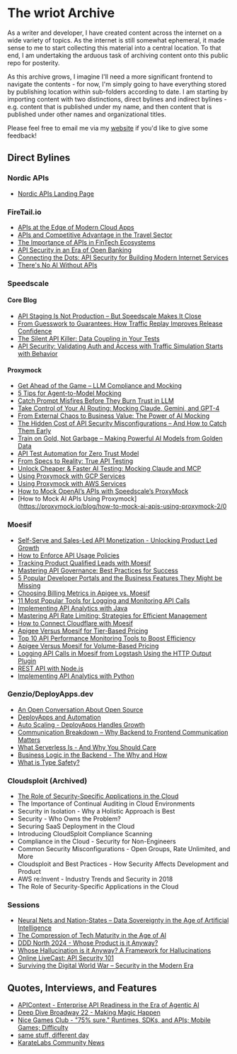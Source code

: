 # The wriot Archive
As a writer and developer, I have created content across the internet on a wide variety of topics. As the internet is still somewhat ephemeral, it made sense to me to start collecting this material into a central location. To that end, I am undertaking the arduous task of archiving content onto this public repo for posterity. 

As this archive grows, I imagine I'll need a more significant frontend to navigate the contents - for now, I'm simply going to have everything stored by publishing location within sub-folders according to date. I am starting by importing content with two distinctions, direct bylines and indirect bylines - e.g. content that is published under my name, and then content that is published under other names and organizational titles.

Please feel free to email me via my [website](https://www.kristophermsandoval.com) if you'd like to give some feedback!

## Direct Bylines
### Nordic APIs
* [Nordic APIs Landing Page](https://nordicapis.com/author/sandovaleffect/)
### FireTail.io
* [APIs at the Edge of Modern Cloud Apps](https://www.firetail.ai/blog/apis-at-the-edge-of-modern-cloud-apps)
* [APIs and Competitive Advantage in the Travel Sector](https://www.firetail.ai/blog/competitive-edge-travel)
* [The Importance of APIs in FinTech Ecosystems](https://www.firetail.ai/blog/the-importance-of-apis-in-fintech-ecosystems)
* [API Security in an Era of Open Banking](https://www.firetail.ai/blog/api-security-in-an-era-of-open-banking)
* [Connecting the Dots: API Security for Building Modern Internet Services](https://www.firetail.ai/blog/connecting-the-dots-api-security-for-building-modern-internet-services)
* [There's No AI Without APIs](https://www.firetail.ai/blog/theres-no-ai-without-apis)
### Speedscale
#### Core Blog
* [API Staging Is Not Production – But Speedscale Makes It Close](https://speedscale.com/blog/api-staging-is-not-production-but-speedscale-makes-it-close/)
* [From Guesswork to Guarantees: How Traffic Replay Improves Release Confidence](https://speedscale.com/blog/from-guesswork-to-guarantees-how-traffic-replay-improves-release-confidence/)
* [The Silent API Killer: Data Coupling in Your Tests](https://speedscale.com/blog/the-silent-api-killer-data-coupling-in-your-tests/)
* [API Security: Validating Auth and Access with Traffic Simulation Starts with Behavior](https://speedscale.com/blog/api-security-validating-auth-and-access-with-traffic-simulation-starts-with-behavior/)
#### Proxymock
* [Get Ahead of the Game – LLM Compliance and Mocking](https://proxymock.io/blog/get-ahead-of-the-game-llm-compliance-and-mocking/)
* [5 Tips for Agent-to-Model Mocking](https://proxymock.io/blog/5-tips-for-agent-to-model-mocking/)
* [Catch Prompt Misfires Before They Burn Trust in LLM](https://proxymock.io/blog/catch-prompt-misfires-before-they-burn-trust-in-llm/)
* [Take Control of Your AI Routing: Mocking Claude, Gemini, and GPT-4](https://proxymock.io/blog/take-control-of-your-ai-routing-mocking-claude-gemini-and-gpt-4/)
* [From External Chaos to Business Value: The Power of AI Mocking](https://proxymock.io/blog/from-external-chaos-to-business-value-the-power-of-ai-mocking/)
* [The Hidden Cost of API Security Misconfigurations – And How to Catch Them Early](https://proxymock.io/blog/the-hidden-cost-of-api-security-misconfigurations-and-how-to-catch-them-early/)
* [Train on Gold, Not Garbage – Making Powerful AI Models from Golden Data](https://proxymock.io/blog/train-on-gold-not-garbage-making-powerful-ai-models-from-golden-data/)
* [API Test Automation for Zero Trust Model](https://proxymock.io/blog/api-test-automation-for-zero-trust-model/)
* [From Specs to Reality: True API Testing](https://proxymock.io/blog/from-specs-to-reality-true-api-testing/)
* [Unlock Cheaper & Faster AI Testing: Mocking Claude and MCP](https://proxymock.io/blog/unlock-cheaper-faster-ai-testing-mocking-claude-and-mcp/)
* [Using Proxymock with GCP Services](https://proxymock.io/blog/using-proxymock-with-gcp-services/)
* [Using Proxymock with AWS Services](https://proxymock.io/blog/using-proxymock-with-aws-services/)
* [How to Mock OpenAI’s APIs with Speedscale’s ProxyMock](https://speedscale.com/blog/how-to-mock-openais-apis-with-speedscales-proxymock/)
* [How to Mock AI APIs Using Proxymock](https://proxymock.io/blog/how-to-mock-ai-apis-using-proxymock-2/0
### Moesif
* [Self-Serve and Sales-Led API Monetization - Unlocking Product Led Growth](https://www.moesif.com/blog/api-monetization/api-strategy/Self-Serve-and-Sales-Led-API-Monetization-Unlocking-Product-Led-Growth/)
* [How to Enforce API Usage Policies](https://www.moesif.com/blog/api-monetization/api-strategy/How-to-Enforce-API-Usage-Policies/)
* [Tracking Product Qualified Leads with Moesif](https://www.moesif.com/blog/api-monetization/api-strategy/Tracking-Product-Qualified-Leads-with-Moesif/)
* [Mastering API Governance: Best Practices for Success](https://www.moesif.com/blog/technical/api-development/Mastering-API-Governance-Best-Practices-for-Success/)
* [5 Popular Developer Portals and the Business Features They Might be Missing](https://www.moesif.com/blog/api-product-management/api-strategy/5-Popular-Developer-Portals-and-the-Business-Features-They-Might-Be-Missing/)
* [Choosing Billing Metrics in Apigee vs. Moesif](https://www.moesif.com/blog/api-monetization/api-strategy/API-Billing/)
* [11 Most Popular Tools for Logging and Monitoring API Calls](https://www.moesif.com/blog/api-analytics/api-strategy/11-Most-Popular-Tools-for-Logging-and-Monitoring/)
* [Implementing API Analytics with Java](https://www.moesif.com/blog/api-monetization/api-strategy/Implementing-API-analytics-with-Java/)
* [Mastering API Rate Limiting: Strategies for Efficient Management](https://www.moesif.com/blog/technical/api-development/Mastering-API-Rate-Limiting-Strategies-for-Efficient-Management/)
* [How to Connect Cloudflare with Moesif](https://www.moesif.com/blog/api-monetization/api-strategy/How-to-Connect-Cloudflare-with-Moesif/)
* [Apigee Versus Moesif for Tier-Based Pricing](https://www.moesif.com/blog/api-monetization/api-strategy/Tier-Based-Pricing/)
* [Top 10 API Performance Monitoring Tools to Boost Efficiency](https://www.moesif.com/blog/technical/api-development/Top-10-API-Performance-Monitoring-Tools-to-Boost-Efficiency/)
* [Apigee Versus Moesif for Volume-Based Pricing](https://www.moesif.com/blog/api-monetization/api-strategy/Volume-Based-Pricing/)
* [Logging API Calls in Moesif from Logstash Using the HTTP Output Plugin](https://www.moesif.com/blog/api-monetization/api-strategy/Logging-API-Calls-in-Moesif-from-Logstash-Using-the-HTTP-Output-Plugin/)
* [REST API with Node.js](https://www.moesif.com/blog/api-monetization/api-strategy/REST-API-with-node-.-js/)
* [Implementing API Analytics with Python](https://www.moesif.com/blog/api-monetization/api-strategy/Implementing-API-analytics-with-Python/)

### Genzio/DeployApps.dev
* [An Open Conversation About Open Source](https://deployapps.dev/blog/an-open-conversation-about-open-source/)
* [DeployApps and Automation](https://deployapps.dev/blog/deployapps-and-automation/)
* [Auto Scaling - DeployApps Handles Growth](https://deployapps.dev/blog/effortless-scaling-genezio-handles-growth/)
* [Communication Breakdown – Why Backend to Frontend Communication Matters](https://deployapps.dev/blog/communication-breakdown-why-backend-to-frontend-communication-matters/)
* [What Serverless Is - And Why You Should Care](https://deployapps.dev/blog/what-serverless-is/)
* [Business Logic in the Backend - The Why and How](https://deployapps.dev/blog/business-logic-in-the-backend-the-why-and-how/)
* [What is Type Safety?](https://deployapps.dev/blog/what-is-type-safety/)

### Cloudsploit (Archived)
* [The Role of Security-Specific Applications in the Cloud](https://github.com/KristopherLeads/wriot/blob/main/Content%20Archive/The%20Role%20of%20Security-Specific%20Applications%20in%20the%20Cloud.md)
* The Importance of Continual Auditing in Cloud Environments
* Security in Isolation - Why a Holistic Approach is Best
* Security - Who Owns the Problem?
* Securing SaaS Deployment in the Cloud
* Introducing CloudSploit Compliance Scanning
* Compliance in the Cloud - Security for Non-Engineers
* Common Security Misconfigurations - Open Groups, Rate Unlimited, and More
* Cloudsploit and Best Practices - How Security Affects Development and Product
* AWS re:Invent - Industry Trends and Security in 2018
* The Role of Security-Specific Applications in the Cloud

### Sessions
* [Neural Nets and Nation-States – Data Sovereignty in the Age of Artificial Intelligence](https://nordicapis.com/sessions/neural-nets-and-nation-states-data-sovereignty-in-the-age-of-artificial-intelligence/)
* [The Compression of Tech Maturity in the Age of AI](https://nordicapis.com/sessions/the-compression-of-tech-maturity-in-the-age-of-ai/)
* [DDD North 2024 - Whose Product is it Anyway?](https://www.dddnorth.co.uk/sessions)
* [Whose Hallucination is it Anyway? A Framework for Hallucinations](https://www.kristophermsandoval.com/events/2025-the-big-cornish-tech-showcase)
* [Online LiveCast: API Security 101](https://nordicapis.com/events/online-livecast-api-security-101-nordic-apis/)
* [Surviving the Digital World War – Security in the Modern Era](https://nordicapis.com/sessions/surviving-digital-world-war-security-modern-era/)

## Quotes, Interviews, and Features
* [APIContext - Enterprise API Readiness in the Era of Agentic AI](https://apicontext.com/resources/api-readiness-for-agentic-ai-white-paper/)
* [Deep Dive Broadway 22 - Making Magic Happen](https://broadwaypodcastnetwork.com/podcasts/deep-dive-broadway/22-broadwaycon-making-magic-happen/23)
* [Nice Games Club - "75% sure." Runtimes, SDKs, and APIs; Mobile Games; Difficulty](https://podcasts.musixmatch.com/podcast/nice-games-club-a-gamedev-podcast-01j26z1d9ah1q5pgpb12jtxpdh/episode/75-sure-runtimes-sdks-and-apis-mobile-games-difficulty-01j406mk10ayj3mhaqnd6j52dt)
* [same stuff, different day](https://samestuffdifferentday.net/2024/10/28/Interesting-links-of-the-week-2024-44/)
* [KarateLabs Community News](https://github.com/karatelabs/karate/wiki/Community-News)
